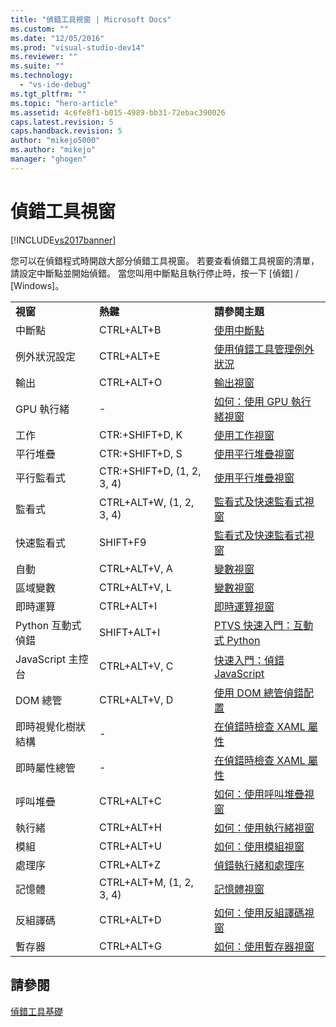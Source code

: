 ```yaml
---
title: "偵錯工具視窗 | Microsoft Docs"
ms.custom: ""
ms.date: "12/05/2016"
ms.prod: "visual-studio-dev14"
ms.reviewer: ""
ms.suite: ""
ms.technology: 
  - "vs-ide-debug"
ms.tgt_pltfrm: ""
ms.topic: "hero-article"
ms.assetid: 4c6fe8f1-b015-4989-bb31-72ebac390026
caps.latest.revision: 5
caps.handback.revision: 5
author: "mikejo5000"
ms.author: "mikejo"
manager: "ghogen"
---
```

# 偵錯工具視窗
[!INCLUDE[vs2017banner](../code-quality/includes/vs2017banner.md)]

您可以在偵錯程式時開啟大部分偵錯工具視窗。 若要查看偵錯工具視窗的清單，請設定中斷點並開始偵錯。 當您叫用中斷點且執行停止時，按一下 \[偵錯\] \/ \[Windows\]。  
  
||||  
|-|-|-|  
|**視窗**|**熱鍵**|**請參閱主題**|  
|中斷點|CTRL\+ALT\+B|[使用中斷點](../debugger/using-breakpoints.md)|  
|例外狀況設定|CTRL\+ALT\+E|[使用偵錯工具管理例外狀況](../debugger/managing-exceptions-with-the-debugger.md)|  
|輸出|CTRL\+ALT\+O|[輸出視窗](../ide/reference/output-window.md)|  
|GPU 執行緒|\-|[如何：使用 GPU 執行緒視窗](../Topic/How%20to:%20Use%20the%20GPU%20Threads%20Window.md)|  
|工作|CTR:\+SHIFT\+D, K|[使用工作視窗](../debugger/using-the-tasks-window.md)|  
|平行堆疊|CTR:\+SHIFT\+D, S|[使用平行堆疊視窗](../debugger/using-the-parallel-stacks-window.md)|  
|平行監看式|CTR:\+SHIFT\+D, \(1, 2, 3, 4\)|[使用平行堆疊視窗](../debugger/using-the-parallel-stacks-window.md)|  
|監看式|CTRL\+ALT\+W, \(1, 2, 3, 4\)|[監看式及快速監看式視窗](../debugger/watch-and-quickwatch-windows.md)|  
|快速監看式|SHIFT\+F9|[監看式及快速監看式視窗](../debugger/watch-and-quickwatch-windows.md)|  
|自動|CTRL\+ALT\+V, A|[變數視窗](../Topic/Variable%20Windows.md)|  
|區域變數|CTRL\+ALT\+V, L|[變數視窗](../Topic/Variable%20Windows.md)|  
|即時運算|CTRL\+ALT\+I|[即時運算視窗](../ide/reference/immediate-window.md)|  
|Python 互動式偵錯|SHIFT\+ALT\+I|[PTVS 快速入門：互動式 Python](../python/getting-started-with-ptvs-interactive-python.md)|  
|JavaScript 主控台|CTRL\+ALT\+V, C|[快速入門：偵錯 JavaScript](../debugger/quickstart-debug-javascript-using-the-console.md)|  
|DOM 總管|CTRL\+ALT\+V, D|[使用 DOM 總管偵錯配置](../debugger/debug-layout-using-dom-explorer.md)|  
|即時視覺化樹狀結構|\-|[在偵錯時檢查 XAML 屬性](../debugger/inspect-xaml-properties-while-debugging.md)|  
|即時屬性總管|\-|[在偵錯時檢查 XAML 屬性](../debugger/inspect-xaml-properties-while-debugging.md)|  
|呼叫堆疊|CTRL\+ALT\+C|[如何：使用呼叫堆疊視窗](../debugger/how-to-use-the-call-stack-window.md)|  
|執行緒|CTRL\+ALT\+H|[如何：使用執行緒視窗](../debugger/how-to-use-the-threads-window.md)|  
|模組|CTRL\+ALT\+U|[如何：使用模組視窗](../debugger/how-to-use-the-modules-window.md)|  
|處理序|CTRL\+ALT\+Z|[偵錯執行緒和處理序](../debugger/debug-threads-and-processes.md)|  
|記憶體|CTRL\+ALT\+M, \(1, 2, 3, 4\)|[記憶體視窗](../debugger/memory-windows.md)|  
|反組譯碼|CTRL\+ALT\+D|[如何：使用反組譯碼視窗](../debugger/how-to-use-the-disassembly-window.md)|  
|暫存器|CTRL\+ALT\+G|[如何：使用暫存器視窗](../debugger/how-to-use-the-registers-window.md)|  
  
## 請參閱  
 [偵錯工具基礎](../debugger/debugger-basics.md)